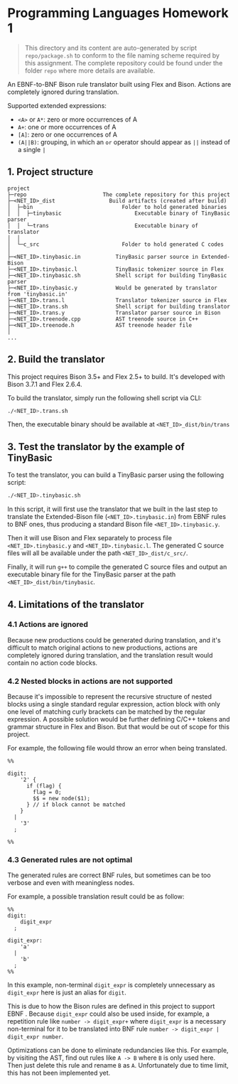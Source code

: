 # Programming Languages Homework 1

> This directory and its content are auto-generated by script `repo/package.sh`
> to conform to the file naming scheme required by this assignment. The complete
> repository could be found under the folder `repo` where more details are
> available.

An EBNF-to-BNF Bison rule translator built using Flex and Bison. Actions
are completely ignored during translation.

Supported extended expressions:
- `<A>` or `A*`: zero or more occurrences of A
- `A+`: one or more occurrences of A
- `[A]`: zero or one occurrences of A
- `(A||B)`: grouping, in which an `or` operator should appear as `||` instead 
of a single `|`

## 1. Project structure

```
project
├─repo                        The complete repository for this project
├─<NET_ID>_dist                 Build artifacts (created after build)
│  ├─bin                            Folder to hold generated binaries
│  │  ├─tinybasic                       Executable binary of TinyBasic parser 
│  │  └─trans                           Executable binary of translator
│  │
│  └─c_src                          Folder to hold generated C codes
│   
├─<NET_ID>.tinybasic.in           TinyBasic parser source in Extended-Bison
├─<NET_ID>.tinybasic.l            TinyBasic tokenizer source in Flex
├─<NET_ID>.tinybasic.sh           Shell script for building TinyBasic parser
├─<NET_ID>.tinybasic.y            Would be generated by translator from 'tinybasic.in'
├─<NET_ID>.trans.l                Translator tokenizer source in Flex
├─<NET_ID>.trans.sh               Shell script for building translator
├─<NET_ID>.trans.y                Translator parser source in Bison
├─<NET_ID>.treenode.cpp           AST treenode source in C++
├─<NET_ID>.treenode.h             AST treenode header file
│
...
```

## 2. Build the translator

This project requires Bison 3.5+ and Flex 2.5+ to build. It's developed with 
Bison 3.7.1 and Flex 2.6.4.

To build the translator, simply run the following shell script via CLI:

```sh
./<NET_ID>.trans.sh
```

Then, the executable binary should be available at `<NET_ID>_dist/bin/trans`

## 3. Test the translator by the example of TinyBasic

To test the translator, you can build a TinyBasic parser using the following
script:

```sh
./<NET_ID>.tinybasic.sh
```

In this script, it will first use the translator that we built in the last step 
to translate the Extended-Bison file (`<NET_ID>.tinybasic.in`) from EBNF rules 
to BNF ones, thus producing a standard Bison file `<NET_ID>.tinybasic.y`.

Then it will use Bison and Flex separately to process file `<NET_ID>.tinybasic.y`
and `<NET_ID>.tinybasic.l`. The generated C source files will all be available 
under the path `<NET_ID>_dist/c_src/`.

Finally, it will run `g++` to compile the generated C source files and output an
executable binary file for the TinyBasic parser at the path 
`<NET_ID>_dist/bin/tinybasic`.

## 4. Limitations of the translator

### 4.1 Actions are ignored

Because new productions could be generated during translation, and it's
difficult to match original actions to new productions, actions are
completely ignored during translation, and the translation result would
contain no action code blocks.

### 4.2 Nested blocks in actions are not supported

Because it's impossible to represent the recursive structure of nested
blocks using a single standard regular expression, action block with only
one level of matching curly brackets can be matched by the regular
expression. A possible solution would be further defining C/C++ tokens and
grammar structure in Flex and Bison. But that would be out of scope for
this project.

For example, the following file would throw an error when being translated.

```bison
%%

digit:
    '2' {
      if (flag) {
        flag = 0;
        $$ = new node($1);
      } // if block cannot be matched
    }
  |
    '3'
  ;

%%
```

### 4.3 Generated rules are not optimal

The generated rules are correct BNF rules, but sometimes can be too verbose
and even with meaningless nodes.

For example, a possible translation result could be as follow:

```
%%
digit:
    digit_expr
  ;

digit_expr:
    'a'
  |
    'b'
  ;
%%
```

In this example, non-terminal `digit_expr` is completely unnecessary as
`digit_expr` here is just an alias for `digit`.

This is due to how the Bison rules are defined in this project to support
EBNF . Because `digit_expr` could also be used inside, for example, a
repetition rule like `number -> digit_expr+` where `digit_expr` is a
necessary non-terminal for it to be translated into BNF rule
`number -> digit_expr | digit_expr number`.

Optimizations can be done to eliminate redundancies like this. For example,
by visiting the AST, find out rules like `A -> B` where `B` is only used
here. Then just delete this rule and rename `B` as `A`. Unfortunately due
to time limit, this has not been implemented yet.
